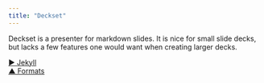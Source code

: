 ```yaml
---
title: "Deckset"
---
```



Deckset is a presenter for markdown slides. It is nice for small slide decks, but lacks a few features one would want when creating larger decks. 

[&#9654; Jekyll](jekyll.html)<br/>[&#9650; Formats](formats.html)

